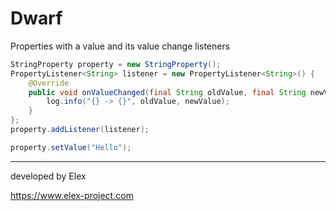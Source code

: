 # Dwarf

Properties with a value and its value change listeners

```java
StringProperty property = new StringProperty();
PropertyListener<String> listener = new PropertyListener<String>() {
    @Override
    public void onValueChanged(final String oldValue, final String newValue) {
        log.info("{} -> {}", oldValue, newValue);
    }
};
property.addListener(listener);

property.setValue("Hello");
```

---
developed by Elex

https://www.elex-project.com
